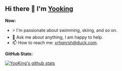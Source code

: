 ## Hi there 👋 I'm [Yooking](http://yooking.github.io/)

**Now:**

- ⚡ I'm passionate about swimming, skiing, and so on.
- 💬 Ask me about anything, I am happy to help.
- 📫 How to reach me: xrhqnrsh@duck.com.

**GitHub Stats:**  

<p>
  <a href="https://github.com/onimur/handle-path-oz">
    <img alt="YooKing's github stats" src="https://github-readme-stats.vercel.app/api?username=YooKing&show_icons=true&hide_border=true" />
  </a>

</p>
